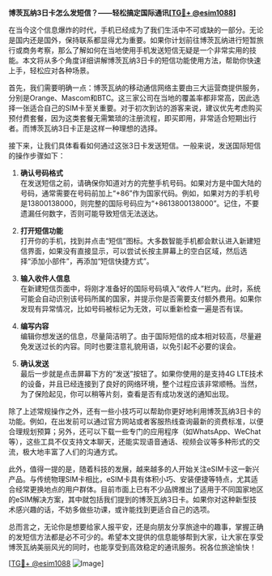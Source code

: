 **博茨瓦纳3日卡怎么发短信？——轻松搞定国际通讯[[TG💪+ @esim1088](https://t.me/s/esim1088)]**

在当今这个信息爆炸的时代，手机已经成为了我们生活中不可或缺的一部分。无论是国内还是国外，保持联系都显得尤为重要。如果你计划前往博茨瓦纳进行短暂旅行或商务考察，那么了解如何在当地使用手机发送短信无疑是一个非常实用的技能。本文将从多个角度详细讲解博茨瓦纳3日卡的短信功能使用方法，帮助你快速上手，轻松应对各种场景。

首先，我们需要明确一点：博茨瓦纳的移动通信网络主要由三大运营商提供服务，分别是Orange、Mascom和BTC。这三家公司在当地的覆盖率都非常高，因此选择一张适合自己的SIM卡至关重要。对于初次到访的游客来说，建议优先考虑购买预付费套餐，因为这类套餐无需繁琐的注册流程，即买即用，非常适合短期出行者。而博茨瓦纳3日卡正是这样一种理想的选择。

接下来，让我们具体看看如何通过这张3日卡发送短信。一般来说，发送国际短信的操作步骤如下：

1. **确认号码格式**  
   在发送短信之前，请确保你知道对方的完整手机号码。如果对方是中国大陆的号码，通常需要在号码前加上“+86”作为国家代码。例如，如果对方的手机号是13800138000，则完整的国际号码应为“+8613800138000”。记住，不要遗漏任何数字，否则可能导致短信无法送达。

2. **打开短信功能**  
   打开你的手机，找到并点击“短信”图标。大多数智能手机都会默认进入新建短信界面，如果没有直接显示，可以尝试长按主屏幕上的空白区域，然后选择“添加小部件”，再添加“短信快捷方式”。

3. **输入收件人信息**  
   在新建短信页面中，将刚才准备好的国际号码填入“收件人”栏内。此时，系统可能会自动识别该号码所属的国家，并提示你是否需要支付额外费用。如果你发现有异常情况，比如号码被标记为无效，可以重新检查一遍是否有误。

4. **编写内容**  
   编辑你想发送的信息，尽量简洁明了。由于国际短信的成本相对较高，尽量避免发送过长的内容。同时也要注意礼貌用语，以免引起不必要的误会。

5. **确认发送**  
   最后一步就是点击屏幕下方的“发送”按钮了。如果你使用的是支持4G LTE技术的设备，并且已经连接到了良好的网络环境，整个过程应该非常顺畅。当然，为了保险起见，你可以稍等片刻，查看是否有成功发送的通知出现。

除了上述常规操作之外，还有一些小技巧可以帮助你更好地利用博茨瓦纳3日卡的功能。例如，在出发前可以通过官方网站或者客服热线查询最新的资费标准，以便合理规划预算；另外，还可以下载一些专门的应用程序（如WhatsApp、WeChat等），这些工具不仅支持文本聊天，还能实现语音通话、视频会议等多种形式的交流，极大地丰富了人们的沟通方式。

此外，值得一提的是，随着科技的发展，越来越多的人开始关注eSIM卡这一新兴产品。与传统物理SIM卡相比，eSIM卡具有体积小巧、安装便捷等特点，尤其适合经常更换地点的用户群体。目前市面上已有不少品牌推出了适用于不同国家地区的eSIM解决方案，其中就包括我们提到的博茨瓦纳3日卡。如果你对这种新型技术感兴趣的话，不妨多做些功课，或许能找到更适合自己的选项。

总而言之，无论你是想要给家人报平安，还是向朋友分享旅途中的趣事，掌握正确的发短信方法都是必不可少的。希望本文提供的信息能够帮到大家，让大家在享受博茨瓦纳美丽风光的同时，也能享受到高效稳定的通讯服务。祝各位旅途愉快！

[[TG💪+ @esim1088](https://t.me/s/esim1088) ![Image](https://i.postimg.cc/4NQfJmqS/Snipaste-2025-05-13-00-14-12.png)]